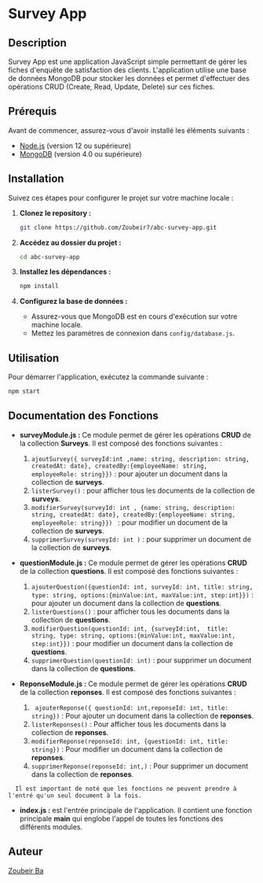 # Survey App

## Description

Survey App est une application JavaScript simple permettant de gérer les fiches d'enquête de satisfaction des clients. L'application utilise une base de données MongoDB pour stocker les données et permet d'effectuer des opérations CRUD (Create, Read, Update, Delete) sur ces fiches.



## Prérequis

Avant de commencer, assurez-vous d'avoir installé les éléments suivants :

- [Node.js](https://nodejs.org/) (version 12 ou supérieure)
- [MongoDB](https://www.mongodb.com/try/download/community) (version 4.0 ou supérieure)

## Installation

Suivez ces étapes pour configurer le projet sur votre machine locale :

1. **Clonez le repository :**

    ```bash
    git clone https://github.com/Zoubeir7/abc-survey-app.git
    ```

2. **Accédez au dossier du projet :**

    ```bash
    cd abc-survey-app
    ```

3. **Installez les dépendances :**

    ```bash
    npm install
    ```

4. **Configurez la base de données :**

    - Assurez-vous que MongoDB est en cours d'exécution sur votre machine locale.
    - Mettez les paramètres de connexion dans `config/database.js`.


## Utilisation

Pour démarrer l'application, exécutez la commande suivante :

```bash
npm start
```

## Documentation des Fonctions

 
- **surveyModule.js :** Ce module permet de gérer les opérations **CRUD** de la collection **Surveys**. Il est composé des fonctions suivantes :

  1. `ajoutSurvey({ surveyId:int ,name: string, description: string, createdAt: date}, createdBy:{employeeName: string, employeeRole: string}})` : pour ajouter un document dans la collection de **surveys**.
  2. `listerSurvey()` : pour afficher tous les documents de la collection de **surveys**.
  3. `modifierSurvey(surveyId: int , {name: string, description: string, createdAt: date}, createdBy:{employeeName: string, employeeRole: string}}) ` : pour modifier un document de la collection de **surveys**.
  4. `supprimerSurvey(surveyId: int )` : pour supprimer un document de la collection de **surveys**.


- **questionModule.js :** Ce module permet de gérer les opérations **CRUD** de la collection **questions**. Il est composé des fonctions suivantes :

  1. `ajouterQuestion({questionId: int, surveyId: int, title: string, type: string, options:{minValue:int, maxValue:int, step:int}})` : pour ajouter un document dans la collection de **questions**.
  2. `listerQuestions()` : pour afficher tous les documents dans la collection de **questions**.
  3. `modifierQuestion(questionId: int, {surveyId:int,  title: string, type: string, options:{minValue:int, maxValue:int, step:int}})` : pour modifier un document dans la collection de **questions**.
  4. `supprimerQuestion(questionId: int)` : pour supprimer un document dans la collection de **questions**.


- **ReponseModule.js :** Ce module permet de gérer les opérations **CRUD** de la collection **reponses**. Il est composé des fonctions suivantes :


  1. ` ajouterReponse({ questionId: int,reponseId: int, title: string})` : Pour ajouter un document dans la collection de **reponses**.
  2. `listerReponses()` : Pour afficher tous les documents dans la collection de **reponses**.
  3. `modifierReponse(reponseId: int, {questionId: int, title: string})` : Pour modifier un document dans la collection de **reponses**.
  4. `supprimerReponse(reponseId: int,)` : Pour supprimer un document dans la collection de **reponses**.

`  Il est important de noté que les fonctions ne peuvent prendre à l'entré qu'un seul document à la fois.`


- **index.js :** est l'entrée principale de l'application. Il contient une fonction principale **main** qui englobe l'appel de toutes les fonctions des différents modules.


## Auteur

[Zoubeir Ba](https://github.com/Zoubeir7)


